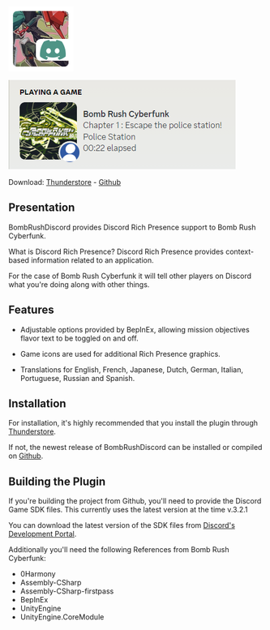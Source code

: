 ![BombRushDiscord](/.github/IMAGES/icon.png?raw=true "Bomb Rush Discord")

![English Text From BombRushDiscord](/.github/IMAGES/image1.png?raw=true)

Download: [Thunderstore](https://thunderstore.io/c/bomb-rush-cyberfunk/p/Koenji/BombRushDiscord/) - [Github](https://github.com/koenjicode/BombRushDiscord/releases)

## Presentation

BombRushDiscord provides Discord Rich Presence support to Bomb Rush Cyberfunk.

What is Discord Rich Presence? Discord Rich Presence provides context-based information related to an application.

For the case of Bomb Rush Cyberfunk it will tell other players on Discord what you're doing along with other things.

## Features

* Adjustable options provided by BepInEx, allowing mission objectives flavor text to be toggled on and off.

* Game icons are used for additional Rich Presence graphics.

* Translations for English, French, Japanese, Dutch, German, Italian, Portuguese, Russian and Spanish.

## Installation

For installation, it's highly recommended that you install the plugin through [Thunderstore](https://thunderstore.io/c/bomb-rush-cyberfunk/p/Koenji/BombRushDiscord/).

If not, the newest release of BombRushDiscord can be installed or compiled on [Github](https://github.com/koenjicode/BombRushDiscord/releases).

## Building the Plugin

If you're building the project from Github, you'll need to provide the Discord Game SDK files. This currently uses the latest version at the time v.3.2.1

You can download the latest version of the SDK files from [Discord's Development Portal](https://discord.com/developers/docs/game-sdk/sdk-starter-guide).

Additionally you'll need the following References from Bomb Rush Cyberfunk:

* 0Harmony
* Assembly-CSharp
* Assembly-CSharp-firstpass
* BepInEx
* UnityEngine
* UnityEngine.CoreModule
